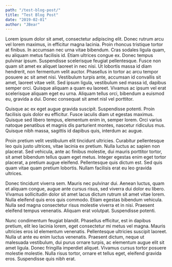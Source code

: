 ```yaml
---
path: "/test-blog-post/"
title: "Test Blog Post"
date: "2019-02-01"
author: "JBear"
---
```




Lorem ipsum dolor sit amet, consectetur adipiscing elit. Donec rutrum arcu vel lorem maximus, in efficitur magna lacinia. Proin rhoncus tristique tortor at finibus. In accumsan nec urna vitae bibendum. Cras sodales ligula quam, eu aliquam metus facilisis id. Etiam ultrices congue ex. Donec tempus pulvinar ipsum. Suspendisse scelerisque feugiat pellentesque. Fusce non quam sit amet ex aliquet laoreet in nec nisi. Ut lobortis massa id diam hendrerit, non fermentum velit auctor. Phasellus in tortor ac arcu tempor posuere ac sit amet nisi. Vestibulum turpis ante, accumsan id convallis sit amet, laoreet vitae velit. Sed ipsum ligula, vestibulum sed massa id, dapibus semper orci. Quisque aliquam a quam eu laoreet. Vivamus ac ipsum vel erat scelerisque aliquam eget eu urna. Aliquam tellus orci, bibendum a euismod eu, gravida a dui. Donec consequat sit amet nisl vel porttitor.

Quisque ac ex eget augue gravida suscipit. Suspendisse potenti. Proin facilisis quis dolor eu efficitur. Fusce iaculis diam ut egestas maximus. Quisque sed libero tempus, elementum enim in, semper lorem. Orci varius natoque penatibus et magnis dis parturient montes, nascetur ridiculus mus. Quisque nibh massa, sagittis id dapibus quis, interdum ac augue.

Proin pretium velit vestibulum elit tincidunt ultricies. Curabitur pellentesque leo quis justo ultrices, vitae lacinia ex pretium. Nulla luctus ac sapien non placerat. Sed vehicula, ante ac finibus molestie, dui mauris porttitor tortor, sit amet bibendum tellus quam eget metus. Integer egestas enim eget tortor placerat, a pretium augue eleifend. Pellentesque quis dictum est. Sed quis quam vitae quam pretium lobortis. Nullam facilisis erat eu leo gravida ultrices.

Donec tincidunt viverra sem. Mauris nec pulvinar dui. Aenean luctus, quam et aliquam congue, augue ante cursus risus, sed viverra dui dolor eu libero. Vivamus sollicitudin dolor sit amet lacus dictum rutrum sit amet vitae lorem. Nulla eleifend quis eros quis commodo. Etiam egestas bibendum vehicula. Nulla sed magna consectetur risus molestie viverra et in nisi. Praesent eleifend tempus venenatis. Aliquam erat volutpat. Suspendisse potenti.

Nunc condimentum feugiat blandit. Phasellus efficitur, est in dapibus pretium, elit leo lacinia lorem, eget consectetur mi metus vel magna. Mauris ultricies eros id elementum venenatis. Pellentesque ultricies suscipit laoreet. Nulla ut ante eu enim luctus venenatis. Praesent dictum, neque ut malesuada vestibulum, dui purus ornare turpis, ac elementum augue elit sit amet ligula. Donec fringilla imperdiet aliquet. Vivamus cursus tortor posuere molestie molestie. Nulla risus tortor, ornare et tellus eget, eleifend gravida eros. Suspendisse quis nibh erat. 